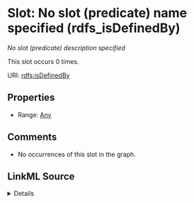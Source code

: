 

# Slot: No slot (predicate) name specified (rdfs_isDefinedBy)


_No slot (predicate) description specified_






This slot occurs 0 times.


URI: [rdfs:isDefinedBy](http://www.w3.org/2000/01/rdf-schema#isDefinedBy)



<!-- no inheritance hierarchy -->








## Properties

* Range: [Any](../classes/Any.md)





## Comments

* No occurrences of this slot in the graph.



## LinkML Source

<details>

```yaml
name: rdfs_isDefinedBy
annotations:
  count:
    tag: count
    value: 0
description: No slot (predicate) description specified
title: No slot (predicate) name specified
comments:
- No occurrences of this slot in the graph.
from_schema: spatial-kg
rank: 1000
slot_uri: rdfs:isDefinedBy
alias: rdfs_isDefinedBy
range: Any

```
</details>